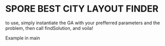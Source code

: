 # SPORE BEST CITY LAYOUT FINDER
to use, simply instantiate the GA with your prefferred parameters and the problem, then call findSolution, and voila!

Example in main